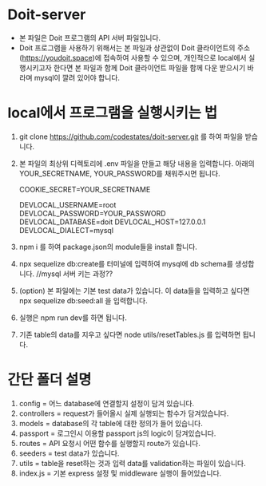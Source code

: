 # Doit-server

- 본 파일은 Doit 프로그램의 API 서버 파일입니다.
- Doit 프로그램을 사용하기 위해서는 본 파일과 상관없이 Doit 클라이언트의 주소 (https://youdoit.space)에 접속하여 사용할 수 있으며, 개인적으로 local에서 실행시키고자 한다면 본 파일과 함께 Doit 클라이언트 파일을 함께 다운 받으시기 바라며 mysql이 깔려 있어야 합니다.

# local에서 프로그램을 실행시키는 법

1. git clone https://github.com/codestates/doit-server.git 를 하여 파일을 받습니다.
2. 본 파일의 최상위 디렉토리에 .env 파일을 만들고 해당 내용을 입력합니다.
   아래의 YOUR_SECRETNAME, YOUR_PASSWORD를 채워주시면 됩니다.

   COOKIE_SECRET=YOUR_SECRETNAME

   DEVLOCAL_USERNAME=root
   DEVLOCAL_PASSWORD=YOUR_PASSWORD
   DEVLOCAL_DATABASE=doit
   DEVLOCAL_HOST=127.0.0.1
   DEVLOCAL_DIALECT=mysql

3. npm i 를 하여 package.json의 module들을 install 합니다.
4. npx sequelize db:create를 터미널에 입력하여 mysql에 db schema를 생성합니다. //mysql 서버 키는 과정??
5. (option) 본 파일에는 기본 test data가 있습니다. 이 data들을 입력하고 싶다면 npx sequelize db:seed:all 을 입력합니다.
6. 실행은 npm run dev를 하면 됩니다.
7. 기존 table의 data를 지우고 싶다면 node utils/resetTables.js 를 입력하면 됩니다.

# 간단 폴더 설명

1. config = 어느 database에 연결할지 설정이 담겨 있습니다.
2. controllers = request가 들어올시 실제 실행되는 함수가 담겨있습니다.
3. models = database의 각 table에 대한 정의가 들어 있습니다.
4. passport = 로그인시 이용할 passport js의 logic이 담겨있습니다.
5. routes = API 요청시 어떤 함수를 실행할지 route가 있습니다.
6. seeders = test data가 있습니다.
7. utils = table을 reset하는 것과 입력 data를 validation하는 파일이 있습니다.
8. index.js = 기본 express 설정 및 middleware 실행이 들어있습니다.
